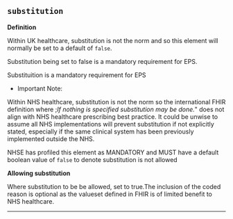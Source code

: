 ## `substitution`

<b>Definition</b><br>

Within UK healthcare, substitution is not the norm and so this element will normally be set to a default of `false`.



Substitution being set to false is a mandatory requirement for EPS.

Substituition is a mandatory requirement for EPS

- Important Note: 

Within NHS healthcare, substitution is not the norm so the international FHIR definition where ;_If nothing is specified substitution may be done._" does not align with NHS healthcare prescribing best practice.
It could be unwise to assume all NHS implementations will prevent substitution if not explicitly stated, especially if the same clinical system has been previously implemented outside the NHS.

NHSE has profiled this element as MANDATORY and MUST have a default boolean value of `false` to denote substitution is not allowed 

**Allowing substitution**

Where substitution to be be allowed, set to true.The inclusion of the coded reason is optional as the valueset defined in FHIR is of limited benefit to NHS healthcare.

---